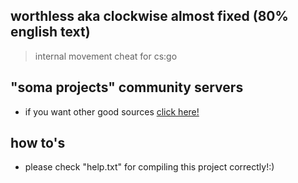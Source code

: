 

## worthless aka clockwise almost fixed (80% english text) 
> internal movement cheat for cs:go

## "soma projects" community servers

- if you want other good sources [click here!](https://discord.gg/invite/WPag8RJ)

## how to's

- please check "help.txt" for compiling this project correctly!:)
